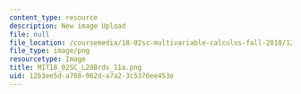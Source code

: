 ```yaml
---
content_type: resource
description: New image Upload
file: null
file_location: /coursemedia/18-02sc-multivariable-calculus-fall-2010/12b3ee5da788962da7a23c5376ee453e_MIT18_02SC_L28Brds_11a.png
file_type: image/png
resourcetype: Image
title: MIT18_02SC_L28Brds_11a.png
uid: 12b3ee5d-a788-962d-a7a2-3c5376ee453e
---
```

